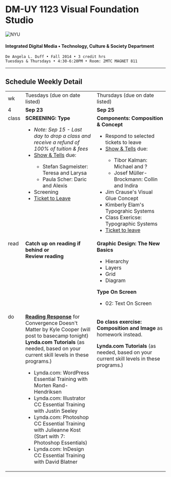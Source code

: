# DM-UY 1123 Visual Foundation Studio

![NYU](http://ws2.polishedsolid.com/de/nyu_soe_logo.png)
#### Integrated Digital Media • Technology, Culture &amp; Society Department

    De Angela L. Duff • Fall 2014 • 3 credit hrs
    Tuesdays & Thursdays • 4:30-6:20PM • Room: 2MTC MAGNET 811 

---

## Schedule Weekly Detail

<table>
<tr>
<td>wk</td>
<td>Tuesdays (due on date listed)</td>
<td>Thursdays (due on date listed)</td>
</tr>
<!-- dates -->
<tr>
  <td valign="top">4</td>
  <td valign="top"><strong>Sep 23</strong></td>
  <td valign="top"><strong>Sep 25</strong></td>
</tr>
<!-- class -->
<tr>
  <td valign="top" width="4%">class</td>
  <td valign="top" width="48%"><strong>SCREENING: Type</strong>
  <ul>
  <li><i>Note: Sep 15 - Last day to drop a class and receive a refund of 100% of tuition &amp; fees</i>
  
  <li><a href="../projects/dm1123_vfs_show_and_tells.md">Show &amp; Tells</a> due:</li>
    <ul>
      <li>Stefan Sagmeister: Teresa and Larysa</li>
      <li>Paula Scher: Daric and Alexis</li>
    </ul>
  <li>Screening</li>
   <li><a href="../projects/dm1123_vfs_tickets_to_leave.md">Ticket to Leave</a></li>
  </ul>

  </td>
  <td valign="top" width="48%"><strong>Components: Composition &amp; Concept</strong>
    <ul>
    <li>Respond to selected tickets to leave</li>
    <li><a href="../projects/dm1123_vfs_show_and_tells.md">Show &amp; Tells</a> due:</li>
    <ul>
      <li>Tibor Kalman: Michael and ?</li>
      <li>Josef Müller-Brockmann: Collin and Indira</li>
    </ul>
    <li>Jim Crause's Visual Glue Concept</li>
    <li>Kimberly Elam's Typograhic Systems</li>
    <li>Class Exericse: Typographic Systems</li>
    <li><a href="../projects/dm1123_vfs_tickets_to_leave.md">Ticket to leave</a></li>
    </ul>
  </td>
</tr>

<!-- read -->
<tr>
  <td valign="top">read</td>
  <td valign="top"><strong>Catch up on reading if behind or<br>Review reading</strong></td>
  <td valign="top">
  <strong>Graphic Design: The New Basics</strong>
  <ul>
  <li>Hierarchy</li>
  <li>Layers</li>
  <li>Grid</li>
  <li>Diagram</li>
  </ul>
  <strong>Type On Screen</strong>
  <ul>
  <li>02: Text On Screen</li>
  </ul>
</td>
</tr>

<!-- do -->
<tr>
  <td valign="top">do</td>
  <td valign="top">
  <strong><a href="" target="_blank">Reading Response</a></strong> for Convergence Doesn't Matter by Kyle Cooper (will post to basecamp tonight)
  <strong>Lynda.com Tutorials</strong> (as needed, based on your current skill levels in these programs.)
  <ul>
  <li>Lynda.com: WordPress Essential Training with Morten Rand-Hendriksen</li>
  <li>Lynda.com: Illustrator CC Essential Training with Justin Seeley</li>
  <li>Lynda.com: Photoshop CC Essential Training with Julieanne Kost (Start with 7: Photoshop Essentials)</li>
  <li>Lynda.com: InDesign CC Essential Training with David Blatner</li>
  </ul></td>
  <td valign="top"><p><strong>Do <a href="../class_exercises/dm3193_class_exercise_image.md" target="_blank"></a>class exercise: Composition and Image</strong> as homework instead.</p>
  <strong>Lynda.com Tutorials</strong> (as needed, based on your current skill levels in these programs.)</td>
</tr>
</table>









